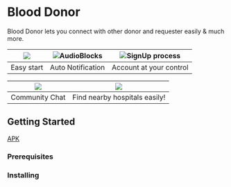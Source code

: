 # Blood Donor

Blood Donor lets you connect with other donor and requester easily & much more.


| ![](https://user-images.githubusercontent.com/18516336/43169899-a33ac258-8fc4-11e8-8050-fe7febc232d1.jpg) | ![AudioBlocks](https://user-images.githubusercontent.com/18516336/43170040-3b7db58e-8fc5-11e8-9225-0904c3f4a1b4.jpg)| ![SignUp process](https://user-images.githubusercontent.com/18516336/43170044-3d05bb40-8fc5-11e8-93ff-550eb2a66b8c.jpg) |
|:---:|:---:|:---:|
|Easy start| Auto Notification | Account at your control |


| ![](https://user-images.githubusercontent.com/18516336/43191082-4313ab58-901c-11e8-9f9f-6762ddaae5c8.jpg) | ![](https://user-images.githubusercontent.com/18516336/43191257-a0b8c7ac-901c-11e8-974c-037f4c986f52.jpg)
|:---:|:---:|
|Community Chat| Find nearby hospitals easily!|

## Getting Started

[APK](Blood%20Donor%201.0_1.apk)

### Prerequisites



### Installing


